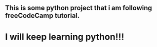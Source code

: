 ## This is some python project that i am following freeCodeCamp tutorial.
# I will keep learning python!!!
